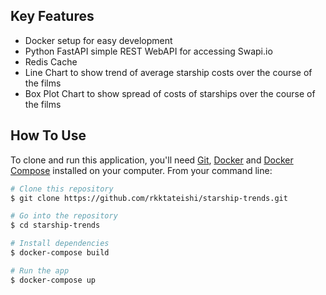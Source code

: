## Key Features

* Docker setup for easy development
* Python FastAPI simple REST WebAPI for accessing Swapi.io
* Redis Cache
* Line Chart to show trend of average starship costs over the course of the films
* Box Plot Chart to show spread of costs of starships over the course of the films

## How To Use

To clone and run this application, you'll need [Git](https://git-scm.com), [Docker](https://www.docker.com/get-started/) and [Docker Compose](https://docs.docker.com/compose/) installed on your computer. From your command line:

```bash
# Clone this repository
$ git clone https://github.com/rkktateishi/starship-trends.git

# Go into the repository
$ cd starship-trends

# Install dependencies
$ docker-compose build

# Run the app
$ docker-compose up
```


